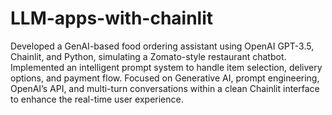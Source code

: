 # LLM-apps-with-chainlit


Developed a GenAI-based food ordering assistant using OpenAI GPT-3.5, Chainlit, and Python, simulating a Zomato-style restaurant chatbot. Implemented an intelligent prompt system to handle item selection, delivery options, and payment flow. Focused on Generative AI, prompt engineering, OpenAI’s API, and multi-turn conversations within a clean Chainlit interface to enhance the real-time user experience.

